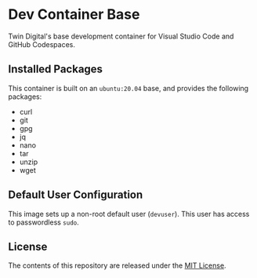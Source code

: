 # Dev Container Base

Twin Digital's base development container for Visual Studio Code and GitHub Codespaces.

## Installed Packages

This container is built on an `ubuntu:20.04` base, and provides the following packages:

* curl
* git
* gpg
* jq
* nano
* tar
* unzip
* wget

## Default User Configuration

This image sets up a non-root default user (`devuser`). This user has access to passwordless `sudo`.

## License

The contents of this repository are released under the [MIT License](LICENSE).